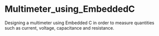 # Multimeter_using_EmbeddedC
Designing a multimeter using Embedded C in order to measure quantities such as current, voltage, capacitance and resistance.
